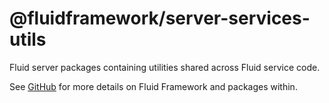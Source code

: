 # @fluidframework/server-services-utils

Fluid server packages containing utilities shared across Fluid service code.

See [GitHub](https://github.com/microsoft/FluidFramework) for more details on Fluid Framework and packages within.
